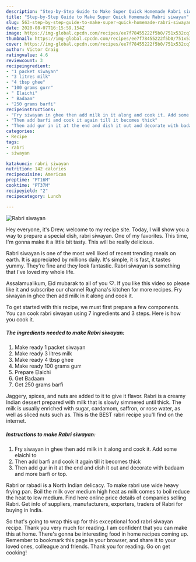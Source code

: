 ```yaml
---
description: "Step-by-Step Guide to Make Super Quick Homemade Rabri siwayan"
title: "Step-by-Step Guide to Make Super Quick Homemade Rabri siwayan"
slug: 563-step-by-step-guide-to-make-super-quick-homemade-rabri-siwayan
date: 2020-08-07T16:15:59.154Z
image: https://img-global.cpcdn.com/recipes/ee7f78455222f5b0/751x532cq70/rabri-siwayan-recipe-main-photo.jpg
thumbnail: https://img-global.cpcdn.com/recipes/ee7f78455222f5b0/751x532cq70/rabri-siwayan-recipe-main-photo.jpg
cover: https://img-global.cpcdn.com/recipes/ee7f78455222f5b0/751x532cq70/rabri-siwayan-recipe-main-photo.jpg
author: Victor Craig
ratingvalue: 4.6
reviewcount: 3
recipeingredient:
- "1 packet siwayan"
- "3 litres milk"
- "4 tbsp ghee"
- "100 grams gurr"
- " Elaichi"
- " Badaam"
- "250 grams barfi"
recipeinstructions:
- "Fry siwayan in ghee then add milk in it along and cook it. Add some elaichi to"
- "Then add barfi and cook it again till it becomes thick"
- "Then add gur in it at the end and dish it out and decorate with badaam and more barfi or top."
categories:
- Recipe
tags:
- rabri
- siwayan

katakunci: rabri siwayan 
nutrition: 142 calories
recipecuisine: American
preptime: "PT16M"
cooktime: "PT37M"
recipeyield: "2"
recipecategory: Lunch

---
```



![Rabri siwayan](https://img-global.cpcdn.com/recipes/ee7f78455222f5b0/751x532cq70/rabri-siwayan-recipe-main-photo.jpg)

Hey everyone, it's Drew, welcome to my recipe site. Today, I will show you a way to prepare a special dish, rabri siwayan. One of my favorites. This time, I'm gonna make it a little bit tasty. This will be really delicious.

Rabri siwayan is one of the most well liked of recent trending meals on earth. It is appreciated by millions daily. It's simple, it is fast, it tastes yummy. They're fine and they look fantastic. Rabri siwayan is something that I've loved my whole life.

Assalamualikum, Eid mubarak to all of you ♡. If you like this video so please like it and subscribe our channel Rughana&#39;s kitchen for more recipes. Fry siwayan in ghee then add milk in it along and cook it.


To get started with this recipe, we must first prepare a few components. You can cook rabri siwayan using 7 ingredients and 3 steps. Here is how you cook it.

<!--inarticleads1-->

##### The ingredients needed to make Rabri siwayan:

1. Make ready 1 packet siwayan
1. Make ready 3 litres milk
1. Make ready 4 tbsp ghee
1. Make ready 100 grams gurr
1. Prepare  Elaichi
1. Get  Badaam
1. Get 250 grams barfi


Jaggery, spices, and nuts are added to it to give it flavor. Rabri is a creamy Indian dessert prepared with milk that is slowly simmered until thick. The milk is usually enriched with sugar, cardamom, saffron, or rose water, as well as sliced nuts such as. This is the BEST rabri recipe you&#39;ll find on the internet. 

<!--inarticleads2-->

##### Instructions to make Rabri siwayan:

1. Fry siwayan in ghee then add milk in it along and cook it. Add some elaichi to
1. Then add barfi and cook it again till it becomes thick
1. Then add gur in it at the end and dish it out and decorate with badaam and more barfi or top.


Rabri or rabadi is a North Indian delicacy. To make rabri use wide heavy frying pan. Boil the milk over medium high heat as milk comes to boil reduce the heat to low medium. Find here online price details of companies selling Rabri. Get info of suppliers, manufacturers, exporters, traders of Rabri for buying in India. 

So that's going to wrap this up for this exceptional food rabri siwayan recipe. Thank you very much for reading. I am confident that you can make this at home. There's gonna be interesting food in home recipes coming up. Remember to bookmark this page in your browser, and share it to your loved ones, colleague and friends. Thank you for reading. Go on get cooking!
